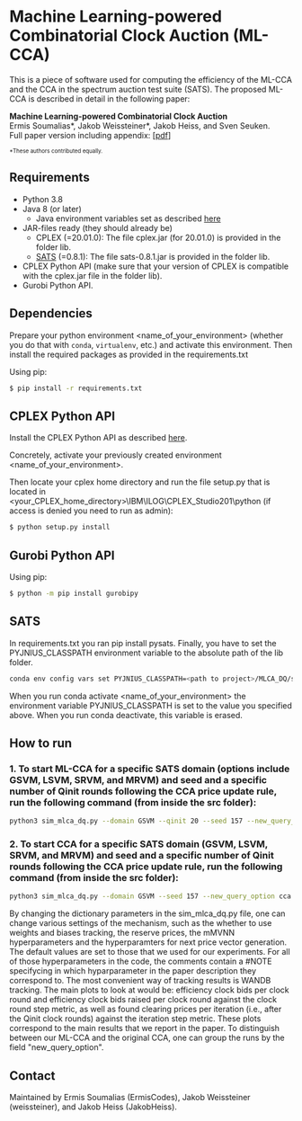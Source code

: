 # Machine Learning-powered Combinatorial Clock Auction (ML-CCA)

This is a piece of software used for computing the efficiency of the ML-CCA and the CCA in the spectrum auction test suite (SATS). The proposed ML-CCA is described in detail in the following paper:

**Machine Learning-powered Combinatorial Clock Auction**<br/>
Ermis Soumalias*, Jakob Weissteiner*, Jakob Heiss, and Sven Seuken.<br/>
Full paper version including appendix: [[pdf](http://arxiv.org/abs/2308.10226)]

<sub><sup>*These authors contributed equally.</sup></sub>

## Requirements

* Python 3.8
* Java 8 (or later)
  * Java environment variables set as described [here](https://pyjnius.readthedocs.io/en/stable/installation.html#installation)
* JAR-files ready (they should already be)
  * CPLEX (=20.01.0): The file cplex.jar (for 20.01.0) is provided in the folder lib.
  * [SATS](http://spectrumauctions.org/) (=0.8.1): The file sats-0.8.1.jar is provided in the folder lib.
* CPLEX Python API (make sure that your version of CPLEX is compatible with the cplex.jar file in the folder lib).
* Gurobi Python API.

## Dependencies

Prepare your python environment <name_of_your_environment> (whether you do that with `conda`, `virtualenv`, etc.) and activate this environment. Then install the required packages as provided in the requirements.txt

Using pip:
```bash
$ pip install -r requirements.txt

```

## CPLEX Python API

Install the CPLEX Python API as described [here](https://www.ibm.com/docs/en/icos/20.1.0?topic=cplex-setting-up-python-api).

Concretely, activate your previously created environment <name_of_your_environment>. 

Then locate your cplex home directory and run the file setup.py that is located in <your_CPLEX_home_directory>\IBM\ILOG\CPLEX_Studio201\python (if access is denied you need to run as admin):

```bash
$ python setup.py install

```

## Gurobi Python API
Using pip:
```bash
$ python -m pip install gurobipy

```


## SATS
In requirements.txt you ran pip install pysats. Finally, you have to set the PYJNIUS_CLASSPATH environment variable to the absolute path of the lib folder.

```bash
conda env config vars set PYJNIUS_CLASSPATH=<path to project>/MLCA_DQ/src/lib
```

When you run conda activate <name_of_your_environment> the environment variable PYJNIUS_CLASSPATH is set to the value you specified above. When you run conda deactivate, this variable is erased.


## How to run

### 1. To start ML-CCA for a specific SATS domain (options include GSVM, LSVM, SRVM, and MRVM) and seed and a specific number of Qinit rounds following the CCA price update rule,  run the following command (from inside the src folder):
```bash
python3 sim_mlca_dq.py --domain GSVM --qinit 20 --seed 157 --new_query_option gd_linear_prices_on_W_v3
```

### 2. To start CCA for a specific SATS domain (GSVM, LSVM, SRVM, and MRVM) and seed and a specific number of Qinit rounds following the CCA price update rule,  run the following command (from inside the src folder):
```bash
python3 sim_mlca_dq.py --domain GSVM --seed 157 --new_query_option cca
```
By changing the dictionary parameters in the sim_mlca_dq.py file, one can change various settings of the mechanism, such as the whether to use weights and biases tracking, the reserve prices, the mMVNN hyperparameters and the hyperparamters for next price vector generation. The default values are set to those that we used for our experiments. For all of those hyperparameters in the code, the comments contain a #NOTE specifycing in which hyparparameter in the paper description they correspond to. 
The most convenient way of tracking results is WANDB tracking. 
The main plots to look at would be: efficiency clock bids per clock round and efficiency clock bids raised per clock round against the clock round step metric, as well as found clearing prices per iteration (i.e., after the Qinit clock rounds) against the iteration step metric. These plots correspond to the main results that we report in the paper. 
To distinguish between our ML-CCA and the original CCA, one can group the runs by the field "new_query_option". 

## Contact

Maintained by Ermis Soumalias (ErmisCodes), Jakob Weissteiner (weissteiner), and Jakob Heiss (JakobHeiss).


